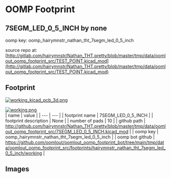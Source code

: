 # OOMP Footprint  
## 7SEGM_LED_0_5_INCH  by none  
  
oomp key: oomp_hairymnstr_nathan_tht_7segm_led_0_5_inch  
  
source repo at: [http://gitlab.com/hairymnstr/Nathan_THT.pretty/blob/master/tmp/data/oomlout_oomp_footprint_src/TEST_POINT.kicad_mod](http://gitlab.com/hairymnstr/Nathan_THT.pretty/blob/master/tmp/data/oomlout_oomp_footprint_src/TEST_POINT.kicad_mod)  
## Footprint  
  
[![working_kicad_pcb_3d.png](working_kicad_pcb_3d_600.png)](working_kicad_pcb_3d.png)  
  
[![working.png](working_600.png)](working.png)  
| name | value | 
| --- | --- | 
| footprint name | 7SEGM_LED_0_5_INCH | 
| footprint description | None | 
| number of pads | 10 | 
| github path | http://github.com/hairymnstr/Nathan_THT.pretty/blob/master/tmp/data/oomlout_oomp_footprint_src/7SEGM_LED_0_5_INCH.kicad_mod | 
| oomp key | oomp_hairymnstr_nathan_tht_7segm_led_0_5_inch | 
| oomp bot github | https://github.com/oomlout/oomlout_oomp_footprint_bot/tree/main/tmp/data/oomlout_oomp_footprint_src/footprints/hairymnstr_nathan_tht_7segm_led_0_5_inch/working | 
## Images  
